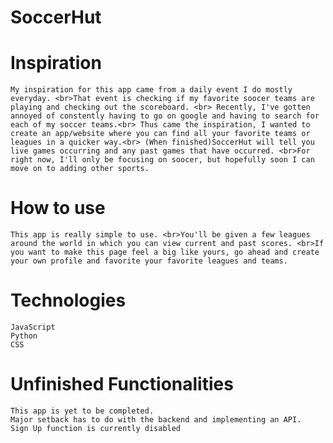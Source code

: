 # SoccerHut

# Inspiration
    My inspiration for this app came from a daily event I do mostly everyday. <br>That event is checking if my favorite soocer teams are playing and checking out the scoreboard. <br> Recently, I've gotten annoyed of constently having to go on google and having to search for each of my soccer teams.<br> Thus came the inspiration, I wanted to create an app/website where you can find all your favorite teams or leagues in a quicker way.<br> (When finished)SoccerHut will tell you live games occurring and any past games that have occurred. <br>For right now, I'll only be focusing on soocer, but hopefully soon I can move on to adding other sports.

# How to use
    This app is really simple to use. <br>You'll be given a few leagues around the world in which you can view current and past scores. <br>If you want to make this page feel a big like yours, go ahead and create your own profile and favorite your favorite leagues and teams.

# Technologies
    JavaScript
    Python
    CSS

# Unfinished Functionalities
    This app is yet to be completed.
    Major setback has to do with the backend and implementing an API.
    Sign Up function is currently disabled